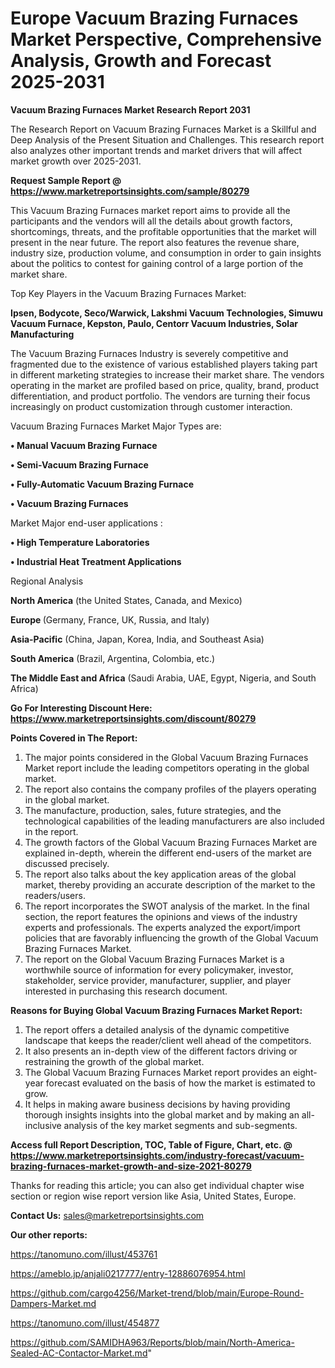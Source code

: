 # Europe Vacuum Brazing Furnaces Market Perspective, Comprehensive Analysis, Growth and Forecast 2025-2031

<strong>Vacuum Brazing Furnaces Market Research Report 2031</strong>

The Research Report on Vacuum Brazing Furnaces Market is a Skillful and Deep Analysis of the Present Situation and Challenges. This research report also analyzes other important trends and market drivers that will affect market growth over 2025-2031.

<strong>Request Sample Report @ <a href=https://www.marketreportsinsights.com/sample/80279>https://www.marketreportsinsights.com/sample/80279</a></strong>

This Vacuum Brazing Furnaces market report aims to provide all the participants and the vendors will all the details about growth factors, shortcomings, threats, and the profitable opportunities that the market will present in the near future. The report also features the revenue share, industry size, production volume, and consumption in order to gain insights about the politics to contest for gaining control of a large portion of the market share.

Top Key Players in the Vacuum Brazing Furnaces Market:

<strong>Ipsen, Bodycote, Seco/Warwick, Lakshmi Vacuum Technologies, Simuwu Vacuum Furnace, Kepston, Paulo, Centorr Vacuum Industries, Solar Manufacturing</strong>

The Vacuum Brazing Furnaces Industry is severely competitive and fragmented due to the existence of various established players taking part in different marketing strategies to increase their market share. The vendors operating in the market are profiled based on price, quality, brand, product differentiation, and product portfolio. The vendors are turning their focus increasingly on product customization through customer interaction.

Vacuum Brazing Furnaces Market Major Types are:

<strong>• Manual Vacuum Brazing Furnace

• Semi-Vacuum Brazing Furnace

• Fully-Automatic Vacuum Brazing Furnace

• Vacuum Brazing Furnaces</strong>

Market Major end-user applications :

<strong>• High Temperature Laboratories

• Industrial Heat Treatment Applications</strong>

Regional Analysis

</u><strong><b>North America</b></strong> (the United States, Canada, and Mexico)

<strong><b>Europe </b></strong>(Germany, France, UK, Russia, and Italy)

<strong><b>Asia-Pacific</b></strong> (China, Japan, Korea, India, and Southeast Asia)

<strong><b>South America</b></strong> (Brazil, Argentina, Colombia, etc.)

<strong><b>The Middle East and Africa</b></strong> (Saudi Arabia, UAE, Egypt, Nigeria, and South Africa)

<strong>Go For Interesting Discount Here: <a href=https://www.marketreportsinsights.com/discount/80279>https://www.marketreportsinsights.com/discount/80279</a></strong>

<strong>Points Covered in The Report:</strong>
<ol>
  <li>The major points considered in the Global Vacuum Brazing Furnaces Market report include the leading competitors operating in the global market.</li>
  <li>The report also contains the company profiles of the players operating in the global market.</li>
  <li>The manufacture, production, sales, future strategies, and the technological capabilities of the leading manufacturers are also included in the report.</li>
  <li>The growth factors of the Global Vacuum Brazing Furnaces Market are explained in-depth, wherein the different end-users of the market are discussed precisely.</li>
  <li>The report also talks about the key application areas of the global market, thereby providing an accurate description of the market to the readers/users.</li>
  <li>The report incorporates the SWOT analysis of the market. In the final section, the report features the opinions and views of the industry experts and professionals. The experts analyzed the export/import policies that are favorably influencing the growth of the Global Vacuum Brazing Furnaces Market.</li>
  <li>The report on the Global Vacuum Brazing Furnaces Market is a worthwhile source of information for every policymaker, investor, stakeholder, service provider, manufacturer, supplier, and player interested in purchasing this research document.</li>
</ol>
<strong>Reasons for Buying Global Vacuum Brazing Furnaces Market Report:</strong>

<ol>
  <li>The report offers a detailed analysis of the dynamic competitive landscape that keeps the reader/client well ahead of the competitors.</li>
  <li>It also presents an in-depth view of the different factors driving or restraining the growth of the global market.</li>
  <li>The Global Vacuum Brazing Furnaces Market report provides an eight-year forecast evaluated on the basis of how the market is estimated to grow.</li>
  <li>It helps in making aware business decisions by having providing thorough insights insights into the global market and by making an all-inclusive analysis of the key market segments and sub-segments.</li>
</ol>
<strong>Access full Report Description, TOC, Table of Figure, Chart, etc. @ <a href=https://www.marketreportsinsights.com/industry-forecast/vacuum-brazing-furnaces-market-growth-and-size-2021-80279>https://www.marketreportsinsights.com/industry-forecast/vacuum-brazing-furnaces-market-growth-and-size-2021-80279</a></strong>


Thanks for reading this article; you can also get individual chapter wise section or region wise report version like Asia, United States, Europe.

<strong>Contact Us:</strong>
sales@marketreportsinsights.com

<strong>Our other reports:</strong>

<a href=https://tanomuno.com/illust/453761>https://tanomuno.com/illust/453761</a>

<a href=https://ameblo.jp/anjali0217777/entry-12886076954.html>https://ameblo.jp/anjali0217777/entry-12886076954.html</a>

<a href=https://github.com/cargo4256/Market-trend/blob/main/Europe-Round-Dampers-Market.md>https://github.com/cargo4256/Market-trend/blob/main/Europe-Round-Dampers-Market.md</a>

<a href=https://tanomuno.com/illust/454877>https://tanomuno.com/illust/454877</a>

<a href=https://github.com/SAMIDHA963/Reports/blob/main/North-America-Sealed-AC-Contactor-Market.md>https://github.com/SAMIDHA963/Reports/blob/main/North-America-Sealed-AC-Contactor-Market.md</a>"
